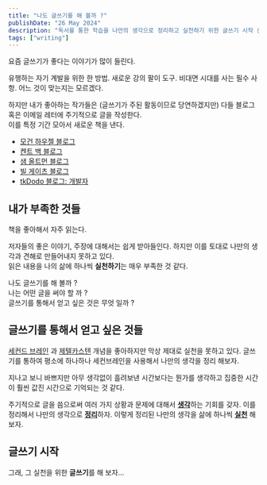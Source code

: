 ```yaml
---
title: "나도 글쓰기를 해 볼까 ?"
publishDate: "26 May 2024"
description: "독서를 통한 학습을 나만의 생각으로 정리하고 실천하기 위한 글쓰기 시작 선언"
tags: ["writing"]
---
```


요즘 글쓰기가 좋다는 이야기가 많이 들린다.

유행하는 자기 계발을 위한 한 방법. 새로운 강의 팔이 도구. 비대면 시대를 사는 필수 사항.
어느 것이 맞는지는 모르겠다.

하지만 내가 좋아하는 작가들은 (글쓰기가 주된 활동이므로 당연하겠지만) 다들 블로그 혹은 이메일 레터에 주기적으로 글을 작성한다. <br />
이를 특정 기간 모아서 새로운 책을 낸다.

- [모건 하우젤 블로그](https://collabfund.com/blog/authors/morgan/)
- [켄트 백 블로그](https://tidyfirst.substack.com/)
- [샘 올트먼 블로그](https://blog.samaltman.com)
- [빌 게이츠 블로그](https://www.gatesnotes.com)
- [tkDodo 블로그: 개발자](https://tkdodo.eu/blog/)

## 내가 부족한 것들

책을 좋아해서 자주 읽는다.

저자들의 좋은 이야기, 주장에 대해서는 쉽게 받아들인다. 하지만 이를 토대로 나만의 생각과 견해로 만들어내지 못하고 있다.<br />
읽은 내용을 나의 삶에 하나씩 **실천하기**는 매우 부족한 것 같다.

나도 글쓰기를 해 볼까 ? <br />
나는 어떤 글을 써야 할 까 ? <br />
글쓰기를 통해서 얻고 싶은 것은 무엇 일까 ?

## 글쓰기를 통해서 얻고 싶은 것들

[세컨드 브레인](https://www.buildingasecondbrain.com/) 과 [제텔카스텐](https://www.goodnotes.com/blog/zettelkasten-method)
개념을 좋아하지만 막상 제대로 실천을 못하고 있다. 글쓰기를 통하여 평소에 하나하나 세컨브레인을 사용해서 나만의 생각을 정리 해보자.

지나고 보니 바쁘지만 아무 생각없이 흘려보낸 시간보다는 뭔가를 생각하고 집중한 시간이 훨씬 값진 시간으로 기억되는 것 같다.

주기적으로 글을 씀으로써 여러 가지 상황과 문제에 대해서 <u>**생각**</u>하는 기회를 갖자. 이를 정리해서 나만의 생각으로 <u>**정리**</u>하자. 이렇게 정리된 나만의 생각을 삶에 하나씩 <u>**실천**</u> 해보자.

## 글쓰기 시작

그래, 그 실천을 위한 **글쓰기**를 해 보자...
